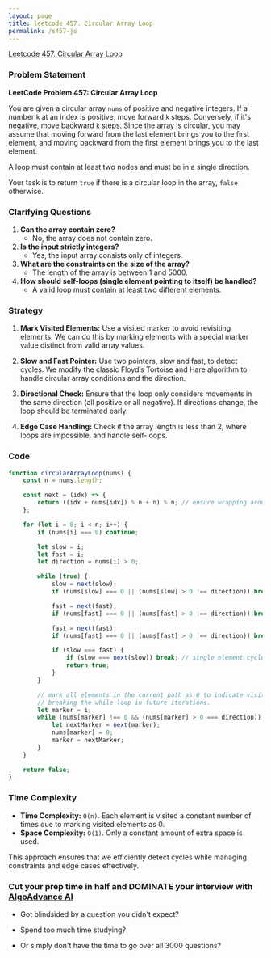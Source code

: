 ```yaml
---
layout: page
title: leetcode 457. Circular Array Loop
permalink: /s457-js
---
```

[Leetcode 457. Circular Array Loop](https://algoadvance.github.io/algoadvance/l457)
### Problem Statement

**LeetCode Problem 457: Circular Array Loop**

You are given a circular array `nums` of positive and negative integers. If a number `k` at an index is positive, move forward `k` steps. Conversely, if it's negative, move backward `k` steps. Since the array is circular, you may assume that moving forward from the last element brings you to the first element, and moving backward from the first element brings you to the last element.

A loop must contain at least two nodes and must be in a single direction.

Your task is to return `true` if there is a circular loop in the array, `false` otherwise.

### Clarifying Questions

1. **Can the array contain zero?**
   - No, the array does not contain zero.
2. **Is the input strictly integers?**
   - Yes, the input array consists only of integers.
3. **What are the constraints on the size of the array?**
   - The length of the array is between 1 and 5000.
4. **How should self-loops (single element pointing to itself) be handled?**
   - A valid loop must contain at least two different elements.

### Strategy

1. **Mark Visited Elements:** Use a visited marker to avoid revisiting elements. We can do this by marking elements with a special marker value distinct from valid array values.
  
2. **Slow and Fast Pointer:** Use two pointers, slow and fast, to detect cycles. We modify the classic Floyd’s Tortoise and Hare algorithm to handle circular array conditions and the direction.

3. **Directional Check:** Ensure that the loop only considers movements in the same direction (all positive or all negative). If directions change, the loop should be terminated early.

4. **Edge Case Handling:** Check if the array length is less than 2, where loops are impossible, and handle self-loops.

### Code

```javascript
function circularArrayLoop(nums) {
    const n = nums.length;

    const next = (idx) => {
        return ((idx + nums[idx]) % n + n) % n; // ensure wrapping around circularly
    };

    for (let i = 0; i < n; i++) {
        if (nums[i] === 0) continue;

        let slow = i;
        let fast = i;
        let direction = nums[i] > 0;

        while (true) {
            slow = next(slow);
            if (nums[slow] === 0 || (nums[slow] > 0 !== direction)) break;

            fast = next(fast);
            if (nums[fast] === 0 || (nums[fast] > 0 !== direction)) break;

            fast = next(fast);
            if (nums[fast] === 0 || (nums[fast] > 0 !== direction)) break;

            if (slow === fast) {
                if (slow === next(slow)) break; // single element cycle is invalid
                return true;
            }
        }

        // mark all elements in the current path as 0 to indicate visited,
        // breaking the while loop in future iterations.
        let marker = i;
        while (nums[marker] !== 0 && (nums[marker] > 0 === direction)) {
            let nextMarker = next(marker);
            nums[marker] = 0;
            marker = nextMarker;
        }
    }

    return false;
}
```

### Time Complexity

- **Time Complexity:** `O(n)`. Each element is visited a constant number of times due to marking visited elements as 0.
- **Space Complexity:** `O(1)`. Only a constant amount of extra space is used.

This approach ensures that we efficiently detect cycles while managing constraints and edge cases effectively.


### Cut your prep time in half and DOMINATE your interview with [AlgoAdvance AI](https://algoAdvance.com)

- Got blindsided by a question you didn't expect?

- Spend too much time studying?

- Or simply don't have the time to go over all 3000 questions?

